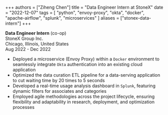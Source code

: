 +++
authors = ["Ziheng Chen"]
title = "Data Engineer Intern at StoneX"
date = "2022-12-07"
tags = [
    "python", "envoy-proxy", "okta", 
    "docker", "apache-airflow",
    "splunk", "microservices"
]
aliases = ["stonex-data-intern"]
+++
 
**Data Engineer Intern** (co-op)  
StoneX Group Inc.  
Chicago, Illinois, United States  
Aug 2022 - Dec 2022   
- Deployed a microservice (Envoy Proxy) within a `Docker` environment to seamlessly integrate `Okta` authentication into an existing cloud application
- Optimized the data curation ETL pipeline for a data-serving application to cut waiting time by 20 times to 5 seconds
- Developed a real-time usage analysis dashboard in `Splunk`, featuring dynamic filters for associates and categories
- Employed agile methodologies across the project lifecycle, ensuring flexibility and adaptability in research, deployment, and optimization processes


